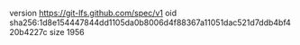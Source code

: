 version https://git-lfs.github.com/spec/v1
oid sha256:1d8e154447844dd1105da0b8006d4f88367a11051dac521d7ddb4bf420b4227c
size 1956
